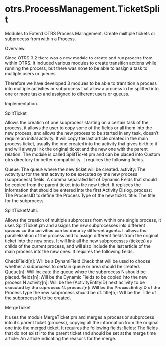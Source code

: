 otrs.ProcessManagement.TicketSplit
==================================

Modules to Extend OTRS Process Management. Create multiple tickets or subprocess from within a Process. 

Overview.

Since OTRS 3.2 there was a new module to create and run process from within OTRS. It included various modules to create transition actions while running the process, but there was none to be able to assign a task to multiple users or queues. 

Therefore we have developed 3 modules to be able to transition a process into multiple activities or subprocess that allow a process to be splitted into one or more tasks and assigned to different users or queues. 

Implementation.

SplitTicket

Allows the creation of one subprocess starting on a certain task of the process, it allows the user to copy some of the fields or all them into the new process, and allows the new process to be started in any task, doesn’t require an initial activity. 
It will copy the last article created in the main process ticket, usually the one created into the activity that gives birth to it and will always link the original ticket and the new one with the parent relation. 
The module is called SplitTicket.pm and can be placed into Custom otrs directory for better compatibility. 
It requires the following fields.

Queue: The queue where the new ticket will be created.
activity: The ActivityID for the first activity to be executed by the new process (subprocess)
fields: A comma separated list of Dynamic Fields that should be copied from the parent ticket into the new ticket. It replaces the information that should be entered into the first Activity Dialog.
process: The ProcessID to define the Process Type of the new ticket. 
title: The title for the subprocess

SplitTicketMulti.

Allows the creation of multiple subprocess from within one single process, it uses SplitTicket.pm and assigns the new subprocesses into different queues so the activities can be done by different agents. It allows the parallelization of the process and to assign different fields from the original ticket into the new ones.  It will link all the new subprocesses (tickets) as childs of the current process, and will also include the last article of the main process into the new ones. 
It requires the following fields.

CheckField[n]:  Will be a DynamiField Check that will be used to choose whether a subprocess to certain queue or area should be created.
Queue[n]: Will indicate the queue where the subprocess N should be placed.
fields[n]: Will be the Dynamic Fields to be copied into the new process N
activity[n]: Will be the (ActivityEntityID) next activity to be executed by the suprocess N.
process[n]: Will be the ProcessEntityID of the Process type the new subprocess should be of.
title[n]: Will be the Title of the subprocess N to be created. 

MergeTicket

It uses the module MergeTicket.pm and merges a process or subprocess into it’s parent ticket (process), copying all the information from the original one into the merged ticket. It requires the following fields:
fields: The fields that do not exist into the parent ticket and should be set at the merge time
article: An article indicating the reasons for the merge. 

